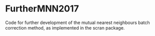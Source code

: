 # FurtherMNN2017
Code for further development of the mutual nearest neighbours batch correction method, as implemented in the scran package.
